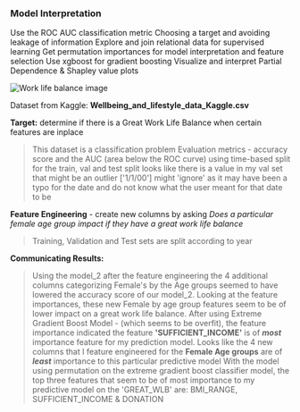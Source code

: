 ### Model Interpretation

Use the ROC AUC classification metric
Choosing a target and avoiding leakage of information
Explore and join relational data for supervised learning
Get permutation importances for model interpretation and feature selection
Use xgboost for gradient boosting
Visualize and interpret Partial Dependence & Shapley value plots

![Work life balance image](https://th.bing.com/th/id/R.51922813a695e23c6e50a2c3add6840b?rik=NDOvYXIfUT2I8A&riu=http%3a%2f%2fcurmudgeongroup.co%2fwp-content%2fuploads%2f2019%2f11%2falashiGetty-Images.jpg&ehk=uj7iDm4SvAmVw6wCkH20%2b3LdM%2bNPLQ%2bSE0QHdQNRex8%3d&risl=&pid=ImgRaw&r=0)

 Dataset from Kaggle: **Wellbeing_and_lifestyle_data_Kaggle.csv**
 
 **Target:** determine if there is a Great Work Life Balance when certain features are inplace
 > This dataset is a classification problem
 > Evaluation metrics - accuracy score and the AUC (area below the ROC curve)
 > using time-based split for the train, val and test split
 > looks like there is a value in my val set that might be an outlier ['1/1/00'] might 'ignore' as it may have been a typo for the date and do not know what the user meant for that date to be
>
**Feature Engineering** - create new columns by asking _Does a particular female age group impact if they have a great work life balance_
> Training, Validation and Test sets are split according to year
> 
**Communicating Results:**
 >Using the model_2 after the feature engineering the 4 additional columns categorizing Female's by the Age groups seemed to have lowered the accuracy score of our model_2.
 >Looking at the feature importances, these new Female by age group features seem to be of lower impact on a great work life balance.
 >After using Extreme Gradient Boost Model - (which seems to be overfit), the feature importance indicated the feature **'SUFFICIENT_INCOME'** is of _**most**_ importance feature for my prediction model.
 >Looks like the 4 new columns that I feature engineered for the **Female Age groups** are of _**least**_ importance to this particular predictive model
 >With the model using permutation on the extreme gradient boost classifier model, the top three features that seem to be of most importance to my predictive model on the 'GREAT_WLB' are: BMI_RANGE, SUFFICIENT_INCOME & DONATION
